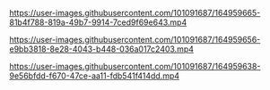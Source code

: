 
https://user-images.githubusercontent.com/101091687/164959665-81b4f788-819a-49b7-9914-7ced9f69e643.mp4


https://user-images.githubusercontent.com/101091687/164959656-e9bb3818-8e28-4043-b448-036a017c2403.mp4




https://user-images.githubusercontent.com/101091687/164959638-9e56bfdd-f670-47ce-aa11-fdb541f414dd.mp4
